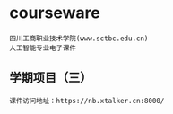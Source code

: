 # courseware
    四川工商职业技术学院(www.sctbc.edu.cn)
    人工智能专业电子课件
## 学期项目（三）
    课件访问地址：https://nb.xtalker.cn:8000/
